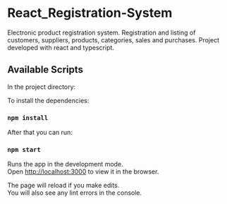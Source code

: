 # React_Registration-System

Electronic product registration system. Registration and listing of customers, suppliers, products, categories, sales and purchases. Project developed with react and typescript.

## Available Scripts

In the project directory:

To install the dependencies:

### `npm install`

After that you can run:

### `npm start`

Runs the app in the development mode.\
Open [http://localhost:3000](http://localhost:3000) to view it in the browser.

The page will reload if you make edits.\
You will also see any lint errors in the console.
